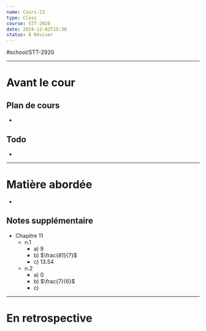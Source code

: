 ---name: Cours-23
type: Class
course: STT-2920
date: 2024-12-02T15:30
status: À Réviser
---
#school/STT-2920 
***
# Avant le cour
## Plan de cours
- 

## Todo
- 

---
# Matière abordée

- 

## Notes supplémentaire

- Chapitre 11
	- n.1
		- a) $9$
		- b) $\frac{81}{7}$
		- c) $13.54$
	- n.2
		- a) $0$
		- b) $\frac{7}{6}$
		- c) 

---
# En retrospective

